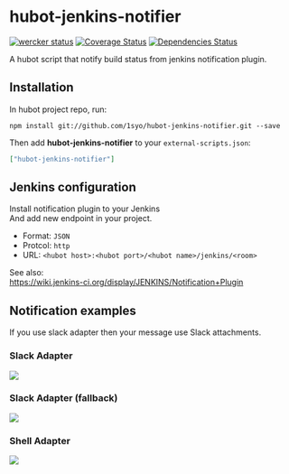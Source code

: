 # hubot-jenkins-notifier
[![wercker status](https://app.wercker.com/status/26315fdf97b3e79f36cd855ec7bedf33/s/master "wercker status")](https://app.wercker.com/project/bykey/26315fdf97b3e79f36cd855ec7bedf33)
[![Coverage Status](http://img.shields.io/coveralls/1syo/hubot-jenkins-notifier.svg?style=flat)](https://coveralls.io/r/1syo/hubot-jenkins-notifier)
[![Dependencies Status](http://img.shields.io/david/1syo/hubot-jenkins-notifier.svg?style=flat)](https://david-dm.org/1syo/hubot-jenkins-notifier)

A hubot script that notify build status from jenkins notification plugin.

## Installation

In hubot project repo, run:

`npm install git://github.com/1syo/hubot-jenkins-notifier.git --save`

Then add **hubot-jenkins-notifier** to your `external-scripts.json`:

```json
["hubot-jenkins-notifier"]
```

## Jenkins configuration

Install notification plugin to your Jenkins  
And add new endpoint in your project.
- Format: ``JSON``
- Protcol: ``http``
- URL: ``<hubot host>:<hubot port>/<hubot name>/jenkins/<room>``

See also:  
https://wiki.jenkins-ci.org/display/JENKINS/Notification+Plugin  

## Notification examples

If you use slack adapter then your message use Slack attachments.

### Slack Adapter

![](https://raw.githubusercontent.com/wiki/1syo/hubot-jenkins-notifier/slack.png)

### Slack Adapter (fallback)

![](https://raw.githubusercontent.com/wiki/1syo/hubot-jenkins-notifier/slack-fallback.png)

### Shell Adapter

![](https://raw.githubusercontent.com/wiki/1syo/hubot-jenkins-notifier/shell.png)
